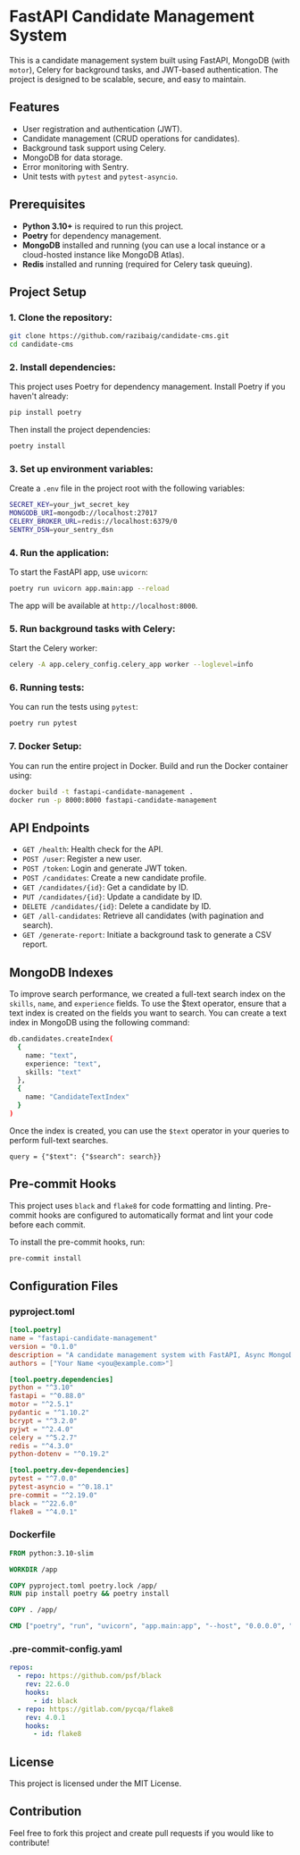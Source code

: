 # FastAPI Candidate Management System

This is a candidate management system built using FastAPI, MongoDB (with `motor`), Celery for background tasks, and JWT-based authentication. The project is designed to be scalable, secure, and easy to maintain.

## Features

- User registration and authentication (JWT).
- Candidate management (CRUD operations for candidates).
- Background task support using Celery.
- MongoDB for data storage.
- Error monitoring with Sentry.
- Unit tests with `pytest` and `pytest-asyncio`.

## Prerequisites

- **Python 3.10+** is required to run this project.
- **Poetry** for dependency management.
- **MongoDB** installed and running (you can use a local instance or a cloud-hosted instance like MongoDB Atlas).
- **Redis** installed and running (required for Celery task queuing).

## Project Setup

### 1. Clone the repository:

```bash
git clone https://github.com/razibaig/candidate-cms.git
cd candidate-cms
```

### 2. Install dependencies:

This project uses Poetry for dependency management. Install Poetry if you haven't already:

```bash
pip install poetry
```

Then install the project dependencies:

```bash
poetry install
```

### 3. Set up environment variables:

Create a `.env` file in the project root with the following variables:

```bash
SECRET_KEY=your_jwt_secret_key
MONGODB_URI=mongodb://localhost:27017
CELERY_BROKER_URL=redis://localhost:6379/0
SENTRY_DSN=your_sentry_dsn
```

### 4. Run the application:

To start the FastAPI app, use `uvicorn`:

```bash
poetry run uvicorn app.main:app --reload
```

The app will be available at `http://localhost:8000`.

### 5. Run background tasks with Celery:

Start the Celery worker:

```bash
celery -A app.celery_config.celery_app worker --loglevel=info
```

### 6. Running tests:

You can run the tests using `pytest`:

```bash
poetry run pytest
```

### 7. Docker Setup:

You can run the entire project in Docker. Build and run the Docker container using:

```bash
docker build -t fastapi-candidate-management .
docker run -p 8000:8000 fastapi-candidate-management
```

## API Endpoints

- `GET /health`: Health check for the API.
- `POST /user`: Register a new user.
- `POST /token`: Login and generate JWT token.
- `POST /candidates`: Create a new candidate profile.
- `GET /candidates/{id}`: Get a candidate by ID.
- `PUT /candidates/{id}`: Update a candidate by ID.
- `DELETE /candidates/{id}`: Delete a candidate by ID.
- `GET /all-candidates`: Retrieve all candidates (with pagination and search).
- `GET /generate-report`: Initiate a background task to generate a CSV report.

## MongoDB Indexes

To improve search performance, we created a full-text search index on the `skills`, `name`, and `experience` fields. To use the $text operator, ensure that a text index is created on the fields you want to search. You can create a text index in MongoDB using the following command:


```bash
db.candidates.createIndex(
  {
    name: "text",
    experience: "text",
    skills: "text"
  },
  {
    name: "CandidateTextIndex"
  }
)
```

Once the index is created, you can use the `$text` operator in your queries to perform full-text searches.

```query = {"$text": {"$search": search}}```

## Pre-commit Hooks

This project uses `black` and `flake8` for code formatting and linting. Pre-commit hooks are configured to automatically format and lint your code before each commit.

To install the pre-commit hooks, run:

```bash
pre-commit install
```

## Configuration Files

### pyproject.toml

```toml
[tool.poetry]
name = "fastapi-candidate-management"
version = "0.1.0"
description = "A candidate management system with FastAPI, Async MongoDB, and Celery"
authors = ["Your Name <you@example.com>"]

[tool.poetry.dependencies]
python = "^3.10"
fastapi = "^0.88.0"
motor = "^2.5.1"
pydantic = "^1.10.2"
bcrypt = "^3.2.0"
pyjwt = "^2.4.0"
celery = "^5.2.7"
redis = "^4.3.0"
python-dotenv = "^0.19.2"

[tool.poetry.dev-dependencies]
pytest = "^7.0.0"
pytest-asyncio = "^0.18.1"
pre-commit = "^2.19.0"
black = "^22.6.0"
flake8 = "^4.0.1"
```

### Dockerfile

```dockerfile
FROM python:3.10-slim

WORKDIR /app

COPY pyproject.toml poetry.lock /app/
RUN pip install poetry && poetry install

COPY . /app/

CMD ["poetry", "run", "uvicorn", "app.main:app", "--host", "0.0.0.0", "--port", "8000"]
```

### .pre-commit-config.yaml

```yaml
repos:
  - repo: https://github.com/psf/black
    rev: 22.6.0
    hooks:
      - id: black
  - repo: https://gitlab.com/pycqa/flake8
    rev: 4.0.1
    hooks:
      - id: flake8
```

## License

This project is licensed under the MIT License.

## Contribution

Feel free to fork this project and create pull requests if you would like to contribute!
